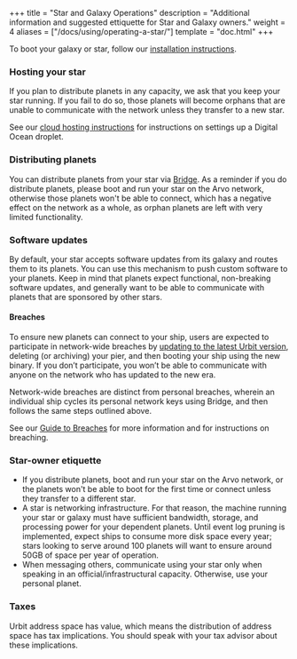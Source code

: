 +++
title = "Star and Galaxy Operations"
description = "Additional information and suggested ettiquette for Star and Galaxy owners."
weight = 4
aliases = ["/docs/using/operating-a-star/"]
template = "doc.html"
+++

To boot your galaxy or star, follow our [installation instructions](@/using/install.md).

### Hosting your star

If you plan to distribute planets in any capacity, we ask that you keep your star
running. If you fail to do so, those planets will become orphans that are unable
to communicate with the network unless they transfer to a new star.

See our [cloud hosting instructions](@/using/os/hosting.md) for
instructions on settings up a Digital Ocean droplet.

### Distributing planets

You can distribute planets from your star via [Bridge](https://bridge.urbit.org/). As a reminder if you do distribute planets, please boot and run your star on the Arvo network, otherwise those planets won't be able to connect, which has a negative effect on the network as a whole, as orphan planets are left with very limited functionality.

### Software updates

By default, your star accepts software updates from its galaxy and routes them to its planets. You can use this mechanism to push custom software to your planets. Keep in mind that planets expect functional, non-breaking software updates, and generally want to be able to communicate with planets that are sponsored by other stars.

#### Breaches

To ensure new planets can connect to your ship, users are expected to participate in network-wide breaches by [updating to the latest Urbit version](@/using/install.md), deleting (or archiving) your pier, and then booting your ship using the new binary. If you don’t participate, you won’t be able to communicate with anyone on the network who has updated to the new era.

Network-wide breaches are distinct from personal breaches, wherein an individual ship cycles its personal network keys using Bridge, and then follows the same steps outlined above.

See our [Guide to Breaches](https://urbit.org/docs/tutorials/guide-to-breaches) for more information and for instructions on breaching.

### Star-owner etiquette

- If you distribute planets, boot and run your star on the Arvo network, or the
  planets won't be able to boot for the first time or connect unless they
  transfer to a different star.
- A star is networking infrastructure. For that reason, the machine running your star or galaxy must have sufficient bandwidth, storage, and processing power for your dependent planets. Until event log pruning is implemented, expect ships to consume more disk space every year; stars looking to serve around 100 planets will want to ensure around 50GB of space per year of operation.
- When messaging others, communicate using your star only when speaking in an official/infrastructural capacity. Otherwise, use your personal planet.

### Taxes

Urbit address space has value, which means the distribution of address space has tax implications. You should speak with your tax advisor about these implications.
